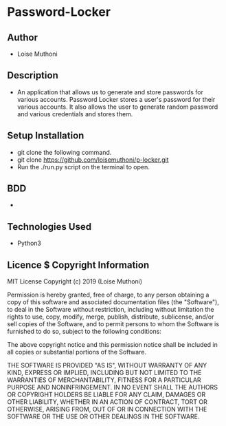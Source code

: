 # Password-Locker

## Author
- Loise Muthoni

## Description
- An application that allows us to generate and store passwords for various accounts. Password Locker stores a user's password for their various accounts. It also allows the user to generate random password and various credentials and stores them.

## Setup Installation
- git clone the following command.
- git clone https://github.com/loisemuthoni/p-locker.git
- Run the ./run.py script on the terminal to open.

## BDD
- 

## Technologies Used 
- Python3

## Licence $ Copyright Information
MIT License Copyright (c) 2019 (Loise Muthoni) 

Permission is hereby granted, free of charge, to any person obtaining a copy of this software and associated documentation files (the "Software"), to deal in the Software without restriction, including without limitation the rights to use, copy, modify, merge, publish, distribute, sublicense, and/or sell copies of the Software, and to permit persons to whom the Software is furnished to do so, subject to the following conditions:

The above copyright notice and this permission notice shall be included in all copies or substantial portions of the Software.

THE SOFTWARE IS PROVIDED "AS IS", WITHOUT WARRANTY OF ANY KIND, EXPRESS OR IMPLIED, INCLUDING BUT NOT LIMITED TO THE WARRANTIES OF MERCHANTABILITY, FITNESS FOR A PARTICULAR PURPOSE AND NONINFRINGEMENT. IN NO EVENT SHALL THE AUTHORS OR COPYRIGHT HOLDERS BE LIABLE FOR ANY CLAIM, DAMAGES OR OTHER LIABILITY, WHETHER IN AN ACTION OF CONTRACT, TORT OR OTHERWISE, ARISING FROM, OUT OF OR IN CONNECTION WITH THE SOFTWARE OR THE USE OR OTHER DEALINGS IN THE SOFTWARE.